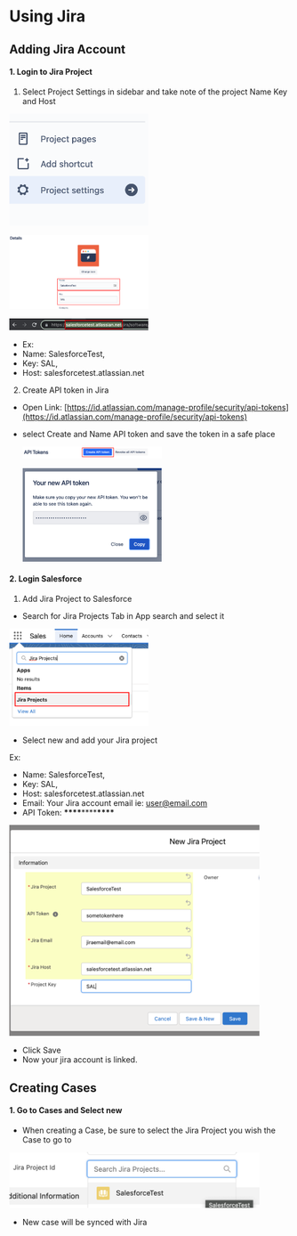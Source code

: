 # Using Jira

## Adding Jira Account

#### 1. Login to Jira Project

1. Select Project Settings in sidebar and take note of the project Name Key and Host

[<img src="images/figure14.png" width="250"/>](images/figure14.png)

[<img src="images/figure15.png" width="250"/>](images/figure15.png)

[<img src="images/figure16.png" width="250"/>](images/figure16.png)

- Ex:
- Name: SalesforceTest,
- Key: SAL,
- Host: salesforcetest.atlassian.net

2. Create API token in Jira

- Open Link: [https://id.atlassian.com/manage-profile/security/api-tokens](https://id.atlassian.com/manage-profile/security/api-tokens)
- select Create and Name API token and save the token in a safe place

  [<img src="images/figure17.png" width="250"/>](images/figure17.png)

  [<img src="images/figure18.png" width="250"/>](images/figure18.png)

#### 2. Login Salesforce

1. Add Jira Project to Salesforce

- Search for Jira Projects Tab in App search and select it

[<img src="images/figure19.png" width="250"/>](images/figure19.png)

- Select new and add your Jira project

Ex:

- Name: SalesforceTest,
- Key: SAL,
- Host: salesforcetest.atlassian.net
- Email: Your Jira account email ie: user@email.com
- API Token: **\*\*\*\***\*\*\*\***\*\*\*\***

[<img src="images/figure20.png" width="450"/>](images/figure20.png)

- Click Save
- Now your jira account is linked.

## Creating Cases

#### 1. Go to Cases and Select new

- When creating a Case, be sure to select the Jira Project you wish the Case to go to

[<img src="images/figure21.png" width="450"/>](images/figure21.png)

- New case will be synced with Jira
